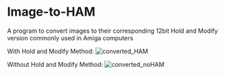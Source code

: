 # Image-to-HAM
A program to convert images to their corresponding 12bit Hold and Modify version commonly used in Amiga computers

With Hold and Modify Method:
![converted_HAM](https://github.com/user-attachments/assets/61c8e5b1-25b0-4782-917b-80d365671b23)

Without Hold and Modify Method:
![converted_noHAM](https://github.com/user-attachments/assets/95624bdd-c7e8-4968-843b-ea963881a031)
